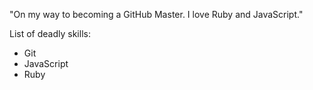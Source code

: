 "On my way to becoming a GitHub Master. I love Ruby and JavaScript."

List of deadly skills:
* Git
* JavaScript
* Ruby
